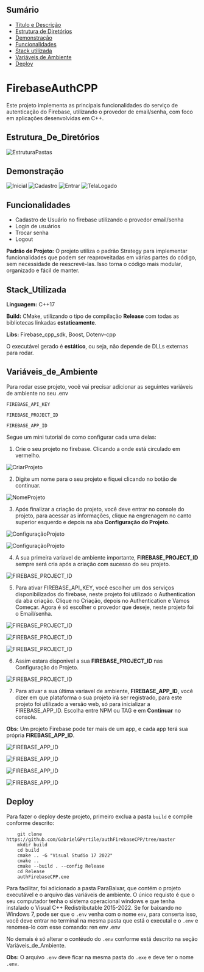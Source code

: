 
## Sumário

- [Título e Descrição](#FirebaseAuthCPP)
- [Estrutura de Diretórios](#Estrutura_De_Diretórios)
- [Demonstração](#Demonstração)
- [Funcionalidades](#Funcionalidades)
- [Stack utilizada](#Stack_Utilizada)
- [Variáveis de Ambiente](#Variáveis_De_Ambiente)
- [Deploy](#Deploy)

# FirebaseAuthCPP

Este projeto implementa as principais funcionalidades do serviço de autenticação do Firebase, utilizando o provedor de email/senha, com foco em aplicações desenvolvidas em C++.

## Estrutura_De_Diretórios 

![EstruturaPastas](imagemProjeto/imagem5.jpeg)

## Demonstração

![Inicial](imagemProjeto/imagem1.jpeg)
![Cadastro](imagemProjeto/imagem2.jpeg)
![Entrar](imagemProjeto/imagem3.jpeg)
![TelaLogado](imagemProjeto/imagem4.jpeg)


## Funcionalidades

- Cadastro de Usuário no firebase utilizando o provedor email/senha
- Login de usuários
- Trocar senha
- Logout

**Padrão de Projeto:** O projeto utiliza o padrão Strategy para implementar funcionalidades que podem ser reaproveitadas em várias partes do código, sem necessidade de reescrevê-las. Isso torna o código mais modular, organizado e fácil de manter.

## Stack_Utilizada

**Linguagem:** C++17

**Build:** CMake, utilizando o tipo de compilação **Release** com todas as bibliotecas linkadas **estaticamente**.

**Libs:** Firebase_cpp_sdk, Boost, Dotenv-cpp

O executável gerado é **estático**, ou seja, não depende de DLLs externas para rodar.

## Variáveis_de_Ambiente

Para rodar esse projeto, você vai precisar adicionar as seguintes variáveis de ambiente no seu .env

`FIREBASE_API_KEY`

`FIREBASE_PROJECT_ID`

`FIREBASE_APP_ID`

Segue um mini tutorial de como configurar cada uma delas:

1) Crie o seu projeto no firebase. Clicando a onde está circulado em vermelho.

![CriarProjeto](imagemProjeto/firebase1.png)

2) Digite um nome para o seu projeto e fiquei clicando no botão de continuar.

![NomeProjeto](imagemProjeto/firebase2.png)

3)  Após finalizar a criação do projeto, você deve entrar no console do projeto, para acessar as informações, clique na engrenagem no canto superior esquerdo e depois na aba **Configuração do Projeto**.

![ConfiguraçãoProjeto](imagemProjeto/firebase3.png)


![ConfiguraçãoProjeto](imagemProjeto/firebase4.png)

4) A sua primeira variavel de ambiente importante, **FIREBASE_PROJECT_ID** sempre será cria após a criação com sucesso do seu projeto.

![FIREBASE_PROJECT_ID](imagemProjeto/firebase5.png)

5) Para ativar FIREBASE_API_KEY, você escolher um dos serviços disponibilizados do firebase,
neste projeto foi utilizado o Authentication da aba criação. Clique no Criação, depois no Authentication e Vamos Começar. Agora é só escolher o provedor que deseje, neste projeto foi o Email/senha.

![FIREBASE_PROJECT_ID](imagemProjeto/firebase6.png)

![FIREBASE_PROJECT_ID](imagemProjeto/firebase7.png)

![FIREBASE_PROJECT_ID](imagemProjeto/firebase8.png)

6) Assim estara disponivel a sua **FIREBASE_PROJECT_ID** nas Configuração do Projeto.

![FIREBASE_PROJECT_ID](imagemProjeto/firebase9.png)

7) Para ativar a sua última variavel de ambiente, **FIREBASE_APP_ID**, você dizer em que plataforma o sua projeto irá ser registrado, para este projeto foi utilizado a versão web, só para inicializar a FIREBASE_APP_ID. Escolha entre NPM ou TAG e em **Continuar** no console.

**Obs:** Um projeto Firebase pode ter mais de um app, e cada app terá sua própria **FIREBASE_APP_ID**.

![FIREBASE_APP_ID](imagemProjeto/firebase10.png)

![FIREBASE_APP_ID](imagemProjeto/firebase11.png)

![FIREBASE_APP_ID](imagemProjeto/firebase12.png)

![FIREBASE_APP_ID](imagemProjeto/firebase13.png)

## Deploy

Para fazer o deploy deste projeto, primeiro exclua a pasta `build` e compile conforme descrito:

```
    git clone https://github.com/GabrielGPertile/authFirebaseCPP/tree/master
    mkdir build
    cd build
    cmake .. -G "Visual Studio 17 2022"
    cmake ..
    cmake --build . --config Release
    cd Release 
    authFirebaseCPP.exe
```

Para facilitar, foi adicionado a pasta ParaBaixar, que contém o projeto executável e o arquivo das variáveis de ambiente. O único requisto é que o seu computador tenha o sistema operacional windows e que tenha instalado o Visual C++ Redistributable 2015-2022. Se for baixando no Windows 7, pode ser que o `.env` venha com o nome `env`, para conserta isso, você deve entrar no terminal na mesma pasta que está o executal e o `.env` e renomea-lo com esse comando: 
    ren env .env

No demais é só alterar o contéudo do `.env` conforme está descrito na seção Variáveis_de_Ambiente.

**Obs:** O arquivo `.env` deve ficar na mesma pasta do `.exe` e deve ter o nome `.env`.